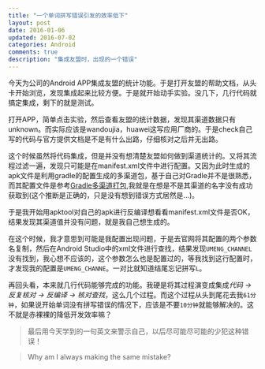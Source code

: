 ```yaml
---
title: "一个单词拼写错误引发的效率低下"
layout: post
date: 2016-01-06
updated: 2016-07-02
categories: Android
comments: true
description: "集成友盟时，出现的一个错误"
---
```


今天为公司的Android APP集成友盟的统计功能。于是打开友盟的帮助文档，从头卡开始浏览，发现集成起来比较方便。于是就开始动手实验。没几下，几行代码就搞定集成，剩下的就是测试。

打开APP，简单点击实验，然后查看友盟的统计数据，发现其渠道数据只有unknown。而实际应该是wandoujia，huawei这写应用厂商的。于是check自己写的代码与官方提供文档是不是有什么出路，仔细核对之后并无出路。

这个时候虽然将代码集成，但是并没有想清楚友盟如何做到渠道统计的。又将其流程过滤一遍，发现只可能是在manifest.xml文件中进行配置。又因为此时生成的apk文件是利用gradle的配置生成的多渠道包，基于自己对Gradle并不是很熟悉，而其配置文件是参考[Gradle多渠道打包](http://stormzhang.com/devtools/2015/01/15/android-studio-tutorial6/),我就是在想是不是其渠道的名字没有成功获取到(这个推断是正确的，只是没有想到错误方式居然是...)。

于是我开始用apktool对自己的apk进行反编译想看看manifest.xml文件是否OK，结果发现其渠道值并没有问题，就是我自己想生成的。

在这个时候，我才意思到可能是我配置出现问题，于是去官网将其配置的两个参数名复制，然后在Android Studio中的xml文件进行查找，结果发现```UMENG_CHANNEL```没有找到，我心想不应该的，这个参数怎么也是配置过的，等我找到这行配置时，才发现我的配置是```UMENG_CHANNE```。一对比就知道结尾忘记拼写```L```。

再回头看，本来就几行代码能够完成的功能。我硬是将其过程演变成集成*代码 -> 反复核对 -> 反编译 -> 核对查找*，这么几个过程。而这个过程从头到尾花去我```61分钟```，如果说开始单词没有拼写错误的情况下，应该是不要```10分钟```就能够解决的。这不就是赤裸裸的降低开发效率嘛？

>最后用今天学到的一句英文来警示自己，以后尽可能尽可能的少犯这种错误！

> Why am I always making the same mistake?

